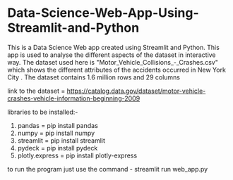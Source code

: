 # Data-Science-Web-App-Using-Streamlit-and-Python
This is a Data Science Web app created using Streamlit and Python. This app is used to analyse the different aspects of the dataset in interactive way. The dataset used here is "Motor_Vehicle_Collisions_-_Crashes.csv" which shows the different attributes of the accidents occurred in New York City . The dataset contains 1.6 million rows and 29 columns

link to the dataset =  https://catalog.data.gov/dataset/motor-vehicle-crashes-vehicle-information-beginning-2009

libraries to be installed:-
1. pandas = pip install pandas
2. numpy = pip install numpy
3. streamlit = pip install streamlit
4. pydeck = pip install pydeck
5. plotly.express = pip install plotly-express

to run the program just use the command - streamlit run web_app.py

